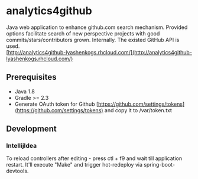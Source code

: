 # analytics4github
Java web application to enhance github.com search mechanism.
Provided options facilitate search of new perspective projects with good commits/stars/contributors grown.
Internally. The existed GitHub API is used.  
[http://analytics4github-lyashenkogs.rhcloud.com/](http://analytics4github-lyashenkogs.rhcloud.com/)
## Prerequisites

* Java 1.8
* Gradle >= 2.3 
* Generate OAuth token for Github [https://github.com/settings/tokens](https://github.com/settings/tokens)
and copy it to /var/token.txt
## Development
### IntellijIdea
To reload controllers after editing - press ctl + f9 and wait till application restart.
It'll execute "Make" and trigger hot-redeploy via spring-boot-devtools.
